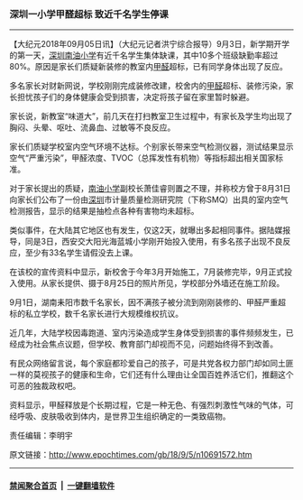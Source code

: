 ### 深圳一小学甲醛超标 致近千名学生停课
------------------------

<p>【大纪元2018年09月05日讯】（大纪元记者洪宁综合报导）9月3日，新学期开学的第一天，<a href="http://www.epochtimes.com/gb/tag/%E6%B7%B1%E5%9C%B3.html">深圳</a><a href="http://www.epochtimes.com/gb/tag/%E5%8D%97%E6%B2%B9%E5%B0%8F%E5%AD%A6.html">南油小学</a>有近千名学生集体缺课，其中10多个班级缺勤率超过80%。原因是家长们质疑新装修的教室内<a href="http://www.epochtimes.com/gb/tag/%E7%94%B2%E9%86%9B.html">甲醛</a>超标，已有同学身体出现了反应。</p>
<p>多名家长对财新网说，学校刚刚完成装修改建，校舍内的<a href="http://www.epochtimes.com/gb/tag/%E7%94%B2%E9%86%9B.html">甲醛</a>超标、装修污染，家长担忧孩子们的身体健康会受到损害，决定将孩子留在家里暂时躲避。</p>
<p>家长说，新教室“味道大”，前几天在打扫教室卫生过程中，有家长及学生均出现了胸闷、头晕、呕吐、流鼻血、过敏等不良反应。</p>
<p>家长们质疑学校室内空气环境不达标。个别家长带来空气检测仪器，测试结果显示空气“严重污染”，甲醛浓度、TVOC（总挥发性有机物）等指标超出相关国家标准。</p>
<p>对于家长提出的质疑，<a href="http://www.epochtimes.com/gb/tag/%E5%8D%97%E6%B2%B9%E5%B0%8F%E5%AD%A6.html">南油小学</a>副校长萧佳睿则置之不理，并称校方曾于8月31日向家长们公布了一份由<a href="http://www.epochtimes.com/gb/tag/%E6%B7%B1%E5%9C%B3.html">深圳</a>市计量质量检测研究院（下称SMQ）出具的室内空气检测报告，显示的结果是抽检点各种有害物均未超标。</p>
<p>类似事件，在大陆其它地区也有发生，仅这2天，就曝出多起相同事件。据陆媒报导，同是3日，西安交大阳光海蓝城小学刚开始投入使用，有多名孩子出现不良反应，至少有33名学生请假没去上课。</p>
<p>在该校的宣传资料中显示，新校舍于今年3月开始施工，7月装修完毕，9月正式投入使用。从家长提供、摄于8月25日的照片所见，学校部分外墙还在施工阶段。</p>
<p>9月1日，湖南耒阳市数千名家长，因不满孩子被分流到刚刚装修的、甲醛严重超标的私立学校，数千名家长进行大规模维权抗议。</p>
<p>近几年，大陆学校因毒跑道、室内污染造成学生身体受到损害的事件频频发生，已经成为社会焦点议题，但学校、教育部门却视而不见，问题始终得不到改善。</p>
<p>有民众网络留言说，每个家庭都珍爱自己的孩子，可是共党各权力部门却如同土匪一样的莫视孩子的健康和生命，它们还有什么理由让全国百姓养活它们，推翻这个可恶的独裁政权吧。</p>
<p>资料显示，甲醛释放是个长期过程，它是一种无色、有强烈刺激性气味的气体，可经呼吸、皮肤吸收到体内，是世界卫生组织确定的一类致癌物。</p>
<p>责任编辑：李明宇</p>

原文链接：http://www.epochtimes.com/gb/18/9/5/n10691572.htm


------------------------
#### [禁闻聚合首页](https://github.com/gfw-breaker/banned-news/blob/master/README.md) &nbsp;|&nbsp;  [一键翻墙软件](https://github.com/gfw-breaker/nogfw/blob/master/README.md)